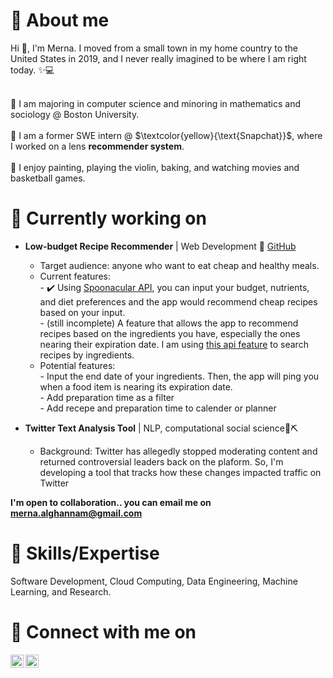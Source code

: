 # 👩 About me

Hi 👋, I'm Merna. I moved from a small town in my home country to the United States in 2019, and I never really imagined to be where I am right today. ✨💻 <br><br>

🏫 I am majoring in computer science and minoring in mathematics and sociology @ Boston University. <br><br>
💼 I am a former SWE intern @ $\textcolor{yellow}{\text{Snapchat}}$, where I worked on a lens **recommender system**. <br><br>
💆 I enjoy painting, playing the violin, baking, and watching movies and basketball games. 
<br>
# 🚀 Currently working on
- **Low-budget Recipe Recommender** | Web Development 📝 [GitHub](https://github.com/mernaAlghannam/low-budget-recipe-recommender)<br>
   - Target audience: anyone who want to eat cheap and healthy meals. 
   - Current features: <br>
         - ✔️ Using [Spoonacular API](https://spoonacular.com/food-api/docs#Ingredient-Search), you can input your budget, nutrients, and diet preferences and the app would recommend cheap recipes based on your input. <br>
         - (still incomplete) A feature that allows the app to recommend recipes based on the ingredients you have, especially the ones nearing their expiration date. I am using [this api feature](https://spoonacular.com/food-api/docs#Search-Recipes-by-Ingredients) to search recipes by ingredients.
   - Potential features: <br>
         - Input the end date of your ingredients. Then, the app will ping you when a food item is nearing its expiration date.<br>
         - Add preparation time as a filter <br>
         - Add recepe and preparation time to calender or planner

 - **Twitter Text Analysis Tool** | NLP, computational social science📜⛏️ <br>
   - Background: Twitter has allegedly stopped moderating content and returned controversial leaders back on the plaform. So, I'm developing a tool that tracks how these changes impacted traffic on Twitter

**I'm open to collaboration.. you can email me on merna.alghannam@gmail.com** <br>
            
# 💼 Skills/Expertise 

Software Development, Cloud Computing, Data Engineering, Machine Learning, and Research. <br>

# 🤝 Connect with me on
<a href="https://www.linkedin.com/in/merna-alghannam-a71163165/"><img align="left" src="https://raw.githubusercontent.com/yushi1007/yushi1007/main/images/linkedin.svg" alt="Yu Shi | LinkedIn" width="21px"/></a>
<a href="https://www.instagram.com/merna.__.al/"><img align="left" src="https://raw.githubusercontent.com/yushi1007/yushi1007/main/images/instagram.svg" alt="Yu Shi | Instagram" width="21px"/></a>
